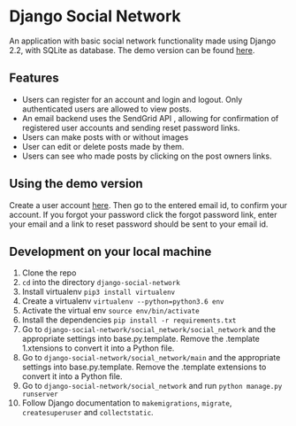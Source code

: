 # Django Social Network

An application with basic social network functionality made using Django 2.2, with SQLite as database. The demo version can be found [here](https://khansubhan95.pythonanywhere.com).

## Features

- Users can register for an account and login and logout. Only authenticated users are allowed to view posts.
- An email backend uses the SendGrid API , allowing for confirmation of registered user accounts and sending reset password links.
- Users can make posts with or without images
- User can edit or delete posts made by them.
- Users can see who made posts by clicking on the post owners links.


## Using the demo version

Create a user account [here](https://khansubhan95.pythonanywhere.com). Then go to the entered email id, to confirm your account. If you forgot your password click the forgot password link, enter your email and a link to reset password should be sent to your email id.

## Development on your local machine

1. Clone the repo
1. `cd` into the directory `django-social-network`
1. Install virtualenv `pip3 install virtualenv`
1. Create a virtualenv `virtualenv --python=python3.6 env`
1. Activate the virtual env `source env/bin/activate`
1. Install the dependencies `pip install -r requirements.txt`
1. Go to `django-social-network/social_network/social_network` and the appropriate settings into base.py.template. Remove the .template 1.xtensions to convert it into a Python file.
1. Go to `django-social-network/social_network/main` and the appropriate settings into base.py.template. Remove the .template extensions to convert it into a Python file.
1. Go to `django-social-network/social_network` and run `python manage.py runserver`
1. Follow Django documentation to `makemigrations`, `migrate`, `createsuperuser` and `collectstatic`.